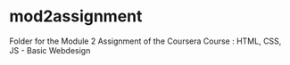 # mod2assignment 
Folder for the Module 2 Assignment of the Coursera Course : HTML, CSS, JS - Basic Webdesign
